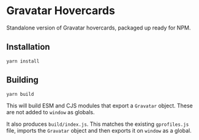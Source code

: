 # Gravatar Hovercards

Standalone version of Gravatar hovercards, packaged up ready for NPM.

## Installation

`yarn install`

## Building

`yarn build`

This will build ESM and CJS modules that export a `Gravatar` object. These are not added to `window` as globals.

It also produces `build/index.js`. This matches the existing `gprofiles.js` file, imports the `Gravatar` object and then exports it on `window` as a global.
